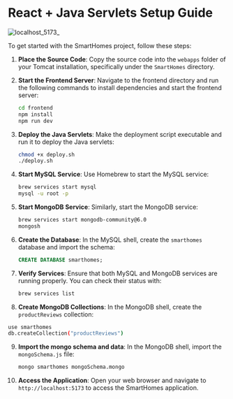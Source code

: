# React + Java Servlets Setup Guide

![localhost_5173_](https://github.com/user-attachments/assets/439ed129-f1c9-42f1-b43b-f54bfa071ec6)


To get started with the SmartHomes project, follow these steps:

1. **Place the Source Code**:
   Copy the source code into the `webapps` folder of your Tomcat installation, specifically under the `SmartHomes` directory.

2. **Start the Frontend Server**:
   Navigate to the frontend directory and run the following commands to install dependencies and start the frontend server:

   ```bash
   cd frontend
   npm install
   npm run dev
   ```

3. **Deploy the Java Servlets**:
   Make the deployment script executable and run it to deploy the Java servlets:

   ```bash
   chmod +x deploy.sh
   ./deploy.sh
   ```

4. **Start MySQL Service**:
   Use Homebrew to start the MySQL service:

   ```bash
   brew services start mysql
   mysql -u root -p
   ```

5. **Start MongoDB Service**:
   Similarly, start the MongoDB service:

   ```bash
   brew services start mongodb-community@6.0
   mongosh
   ```

6. **Create the Database**:
   In the MySQL shell, create the `smarthomes` database and import the schema:

   ```sql
   CREATE DATABASE smarthomes;
   ```

7. **Verify Services**:
   Ensure that both MySQL and MongoDB services are running properly. You can check their status with:

   ```bash
   brew services list
   ```

8.  **Create MongoDB Collections**:
   In the MongoDB shell, create the `productReviews` collection:

   ```bash
   use smarthomes
   db.createCollection("productReviews")
   ```

9. **Import the mongo schema and data**:
   In the MongoDB shell, import the `mongoSchema.js` file:

   ```bash
   mongo smarthomes mongoSchema.mongo
   ```

10. **Access the Application**:
   Open your web browser and navigate to `http://localhost:5173` to access the SmartHomes application.
